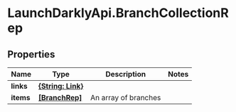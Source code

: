 # LaunchDarklyApi.BranchCollectionRep

## Properties

Name | Type | Description | Notes
------------ | ------------- | ------------- | -------------
**links** | [**{String: Link}**](Link.md) |  | 
**items** | [**[BranchRep]**](BranchRep.md) | An array of branches | 


